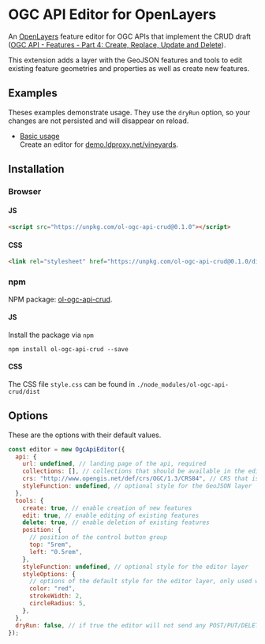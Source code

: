 # OGC API Editor for OpenLayers

An [OpenLayers](https://openlayers.org) feature editor for OGC APIs that implement the CRUD draft ([OGC API - Features - Part 4: Create, Replace, Update and Delete](http://docs.ogc.org/DRAFTS/20-002.html)). 

This extension adds a layer with the GeoJSON features and tools to edit existing feature geometries and properties as well as create new features.

## Examples

Theses examples demonstrate usage. They use the `dryRun` option, so your changes are not persisted and will disappear on reload.

- [Basic usage](http://raw.githack.com/interactive-instruments/ol-ogc-api-crud/main/examples/basic.html)<br/>
  Create an editor for [demo.ldproxy.net/vineyards](https://demo.ldproxy.net/vineyards).

## Installation

### Browser

#### JS

```HTML
<script src="https://unpkg.com/ol-ogc-api-crud@0.1.0"></script>
```

#### CSS

```HTML
<link rel="stylesheet" href="https://unpkg.com/ol-ogc-api-crud@0.1.0/dist/style.css" />
```

### npm

NPM package: [ol-ogc-api-crud](https://www.npmjs.com/package/ol-ogc-api-crud).

#### JS

Install the package via `npm`

    npm install ol-ogc-api-crud --save

#### CSS

The CSS file `style.css` can be found in `./node_modules/ol-ogc-api-crud/dist`

## Options

These are the options with their default values. 

```js
const editor = new OgcApiEditor({
  api: {
    url: undefined, // landing page of the api, required
    collections: [], // collections that should be available in the editor, currently only the first one is used
    crs: "http://www.opengis.net/def/crs/OGC/1.3/CRS84", // CRS that is used to read and write geometries, changing it only makes sense when the API supports [OGC API - Features - Part 2: Coordinate Reference Systems by Reference](https://docs.opengeospatial.org/is/18-058/18-058.html)
    styleFunction: undefined, // optional style for the GeoJSON layer
  },
  tools: {
    create: true, // enable creation of new features
    edit: true, // enable editing of existing features
    delete: true, // enable deletion of existing features
    position: {
      // position of the control button group
      top: "5rem",
      left: "0.5rem",
    },
    styleFunction: undefined, // optional style for the editor layer
    styleOptions: {
      // options of the default style for the editor layer, only used when styleFunction is not set
      color: "red",
      strokeWidth: 2,
      circleRadius: 5,
    },
  },
  dryRun: false, // if true the editor will not send any POST/PUT/DELETE requests to the API, they will be logged to the javascript console instead
});
```
